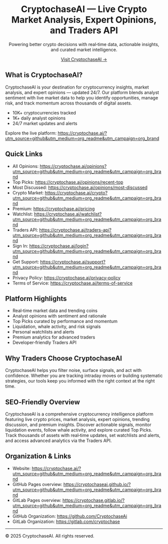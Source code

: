 <div align="center">

# CryptochaseAI — Live Crypto Market Analysis, Expert Opinions, and Traders API

Powering better crypto decisions with real‑time data, actionable insights, and curated market intelligence.

[Visit CryptochaseAI →](https://cryptochase.ai/?utm_source=github&utm_medium=org_readme&utm_campaign=org_brand)

</div>

## What is CryptochaseAI?

CryptochaseAI is your destination for cryptocurrency insights, market analysis, and expert opinions — updated 24/7. Our platform blends analyst sentiment with live market data to help you identify opportunities, manage risk, and track momentum across thousands of digital assets.

- 10K+ cryptocurrencies tracked
- 1K+ daily analyst opinions
- 24/7 market updates and alerts

Explore the live platform: https://cryptochase.ai/?utm_source=github&utm_medium=org_readme&utm_campaign=org_brand

## Quick Links

- All Opinions: https://cryptochase.ai/opinions?utm_source=github&utm_medium=org_readme&utm_campaign=org_brand
- Top Picks: https://cryptochase.ai/opinions/recent-top
- Most Discussed: https://cryptochase.ai/opinions/most-discussed
- Crypto Market: https://cryptochase.ai/crypto?utm_source=github&utm_medium=org_readme&utm_campaign=org_brand
- Premium: https://cryptochase.ai/pricing
- Watchlist: https://cryptochase.ai/watchlist?utm_source=github&utm_medium=org_readme&utm_campaign=org_brand
- Traders API: https://cryptochase.ai/traders-api?utm_source=github&utm_medium=org_readme&utm_campaign=org_brand
- Sign In: https://cryptochase.ai/login?utm_source=github&utm_medium=org_readme&utm_campaign=org_brand
- Get Support: https://cryptochase.ai/support?utm_source=github&utm_medium=org_readme&utm_campaign=org_brand
- Privacy Policy: https://cryptochase.ai/privacy-policy
- Terms of Service: https://cryptochase.ai/terms-of-service

## Platform Highlights

- Real‑time market data and trending coins
- Analyst opinions with sentiment and rationale
- Top Picks curated by performance and momentum
- Liquidation, whale activity, and risk signals
- Personal watchlists and alerts
- Premium analytics for advanced traders
- Developer‑friendly Traders API

## Why Traders Choose CryptochaseAI

CryptochaseAI helps you filter noise, surface signals, and act with confidence. Whether you are tracking intraday moves or building systematic strategies, our tools keep you informed with the right context at the right time.

## SEO‑Friendly Overview

CryptochaseAI is a comprehensive cryptocurrency intelligence platform featuring live crypto prices, market analysis, expert opinions, trending discussion, and premium insights. Discover actionable signals, monitor liquidation events, follow whale activity, and explore curated Top Picks. Track thousands of assets with real‑time updates, set watchlists and alerts, and access advanced analytics via the Traders API.

## Organization & Links

- Website: https://cryptochase.ai/?utm_source=github&utm_medium=org_readme&utm_campaign=org_brand
- GitHub Pages overview: https://cryptochaseai.github.io/?utm_source=github&utm_medium=org_readme&utm_campaign=org_brand
- GitLab Pages overview: https://cryptochase.gitlab.io/?utm_source=github&utm_medium=org_readme&utm_campaign=org_brand
- GitHub Organization: https://github.com/CryptochaseAi
- GitLab Organization: https://gitlab.com/cryptochase

---

© 2025 CryptochaseAI. All rights reserved.


